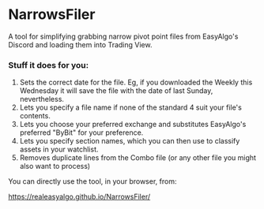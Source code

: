 # NarrowsFiler
A tool for simplifying grabbing narrow pivot point files from EasyAlgo's Discord and loading them into Trading View.

### Stuff it does for you:
1. Sets the correct date for the file. Eg, if you downloaded the Weekly this Wednesday it will save the file with the date of last Sunday, nevertheless.
1. Lets you specify a file name if none of the standard 4 suit your file's contents.
1. Lets you choose your preferred exchange and substitutes EasyAlgo's preferred "ByBit" for your preference.
1. Lets you specify section names, which you can then use to classify assets in your watchlist.
1. Removes duplicate lines from the Combo file (or any other file you might also want to process)

You can directly use the tool, in your browser, from:

https://realeasyalgo.github.io/NarrowsFiler/


